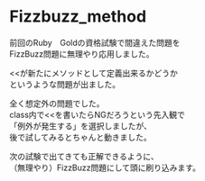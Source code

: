 # Fizzbuzz_method
前回のRuby　Goldの資格試験で間違えた問題を  
FizzBuzz問題に無理やり応用しました。  
  
<<が新たにメソッドとして定義出来るかどうか  
というような問題が出ました。  
  
全く想定外の問題でした。  
class内で<<を書いたらNGだろうという先入観で  
「例外が発生する」を選択しましたが、  
後で試してみるとちゃんと動きました。  
  
次の試験で出てきても正解できるように、  
（無理やり）FizzBuzz問題にして頭に刷り込みます。  
